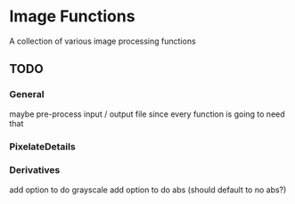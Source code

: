 # Image Functions #
A collection of various image processing functions

## TODO ##
### General ###
maybe pre-process input / output file since every function is going to need that

### PixelateDetails ###

### Derivatives ###
add option to do grayscale
add option to do abs (should default to no abs?)
